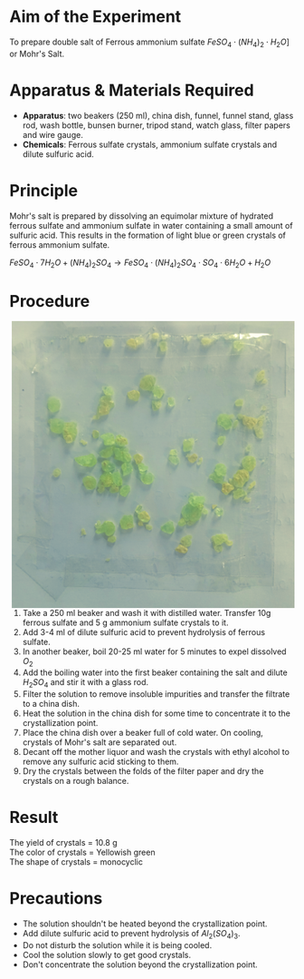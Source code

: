 # Aim of the Experiment 
To prepare double salt of Ferrous ammonium sulfate $FeSO_4\cdot (NH_4)_2\cdot H_2O]$ or Mohr's Salt. 

# Apparatus & Materials Required 

- **Apparatus**: two beakers (250 ml), china dish, funnel, funnel stand, glass rod, wash bottle, bunsen burner, tripod stand, watch glass, filter papers and wire gauge. 
- **Chemicals**: Ferrous sulfate crystals, ammonium sulfate crystals and dilute sulfuric acid. 

# Principle 
Mohr's salt is prepared by dissolving an equimolar mixture of hydrated ferrous sulfate and ammonium sulfate in water containing a small amount of sulfuric acid. This results in the formation of light blue or green crystals of ferrous ammonium sulfate. 

$FeSO_4 \cdot 7H_2O + (NH_4)_2SO_4 \rightarrow FeSO_4\cdot(NH_4)_2SO_4\cdot SO_4\cdot 6H_2O + H_2O$

# Procedure 

<img align=right width=500 src="./img/image.png">

1. Take a 250 ml beaker and wash it with distilled water. Transfer 10g ferrous sulfate and 5 g ammonium sulfate crystals to it. 
2. Add 3-4 ml of dilute sulfuric acid to prevent hydrolysis of ferrous sulfate. 
3. In another beaker, boil 20-25 ml water for 5 minutes to expel dissolved $O_2$
4. Add the boiling water into the first beaker containing the salt and dilute $H_2SO_4$ and stir it with a glass rod. 
5. Filter the solution to remove insoluble impurities and transfer the filtrate to a china dish. 
6. Heat the solution in the china dish for some time to concentrate it to the crystallization point. 
7. Place the china dish over a beaker full of cold water. On cooling, crystals of Mohr's salt are separated out. 
8. Decant off the mother liquor and wash the crystals with ethyl alcohol to remove any sulfuric acid sticking to them. 
9. Dry the crystals between the folds of the filter paper and dry the crystals on a rough balance. 

# Result

The yield of crystals = 10.8 g  
The color of crystals = Yellowish green  
The shape of crystals = monocyclic 

# Precautions 
- The solution shouldn't be heated beyond the crystallization point. 
- Add dilute sulfuric acid to prevent hydrolysis of $Al_2(SO_4)_3$.
- Do not disturb the solution while it is being cooled. 
- Cool the solution slowly to get good crystals. 
- Don't concentrate the solution beyond the crystallization point. 